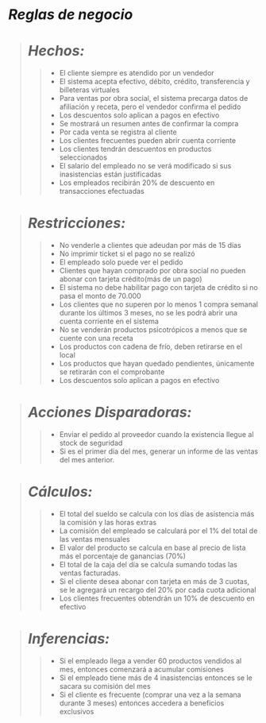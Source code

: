 ﻿
# ***Reglas de negocio***

># ***Hechos:*** 
>>* El cliente siempre es atendido por un vendedor
>>*   El sistema acepta efectivo, débito, crédito, transferencia y billeteras virtuales
>>*   Para ventas por obra social, el sistema precarga datos de afiliación y receta, pero el vendedor confirma el pedido
>>* Los descuentos solo aplican a pagos en efectivo
>>* Se mostrará un resumen antes de confirmar la compra
>>* Por cada venta se registra al cliente
>>* Los clientes frecuentes pueden abrir cuenta corriente
>>* Los clientes tendrán descuentos en productos seleccionados
>>* El salario del empleado no se verá modificado si sus inasistencias están justificadas
>>* Los empleados recibirán 20% de descuento en transacciones efectuadas


># ***Restricciones:***
>>* No venderle a clientes que adeudan por más de 15 días
>>* No imprimir ticket si el pago no se realizó
>>* El empleado solo puede ver el pedido
>>* Clientes que hayan comprado por obra social no pueden abonar con tarjeta crédito(más de un pago)
>>* El sistema no debe habilitar pago con tarjeta de crédito si no pasa el monto de 70.000
>>* Los clientes que no superen por lo menos 1 compra semanal durante los últimos 3 meses, no se les podrá abrir una cuenta corriente en el sistema
>>* No se venderán productos psicotrópicos a menos que se cuente con una receta
>>* Los productos con cadena de frío, deben retirarse en el local
>>* Los productos que hayan quedado pendientes, únicamente se retirarán con el comprobante
>>* Los descuentos solo aplican a pagos en efectivo

># ***Acciones Disparadoras:***
>>* Enviar el pedido al proveedor cuando la existencia llegue al stock de seguridad
>>*  Si es el primer día del mes, generar un informe de las ventas del mes anterior.

># ***Cálculos:***
>>* El total del sueldo se calcula con los días de asistencia más la comisión y las horas extras
>>* La comisión del empleado se calculará por el 1% del total de las ventas mensuales
>>* El valor del producto se calcula en base al precio de lista más el porcentaje de ganancias (70%)
>>* El total de la caja del día se calcula sumando todas las ventas facturadas.
>>* Si el cliente desea abonar con tarjeta en más de 3 cuotas, se le agregará un recargo del 20% por cada cuota adicional
>>* Los clientes frecuentes obtendrán un 10% de descuento en efectivo

># ***Inferencias:***
>>* Si el empleado llega a vender 60 productos vendidos al mes, entonces comenzará a acumular comisiones
>>* Si el empleado tiene más de 4 inasistencias entonces se le sacara su comisión del mes
>>* Si el cliente es frecuente (comprar una vez a la semana durante 3 meses) entonces accedera a beneficios exclusivos

